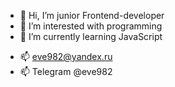 - 👋 Hi, I’m junior Frontend-developer
- 👀 I’m interested with programming
- 🌱 I’m currently learning JavaScript
<!-- - 💞️ I’m looking to collaborate on ... -->
- 📫 eve982@yandex.ru
- 📫 Telegram @eve982
<!---
Eve982/Eve982 is a ✨ special ✨ repository because its `README.md` (this file) appears on your GitHub profile.
You can click the Preview link to take a look at your changes.
--->
